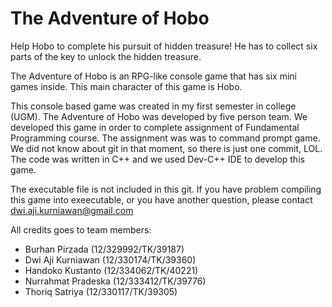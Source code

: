 # The Adventure of Hobo

Help Hobo to complete his pursuit of hidden treasure! He has to collect six parts of the key to unlock the hidden treasure. 

The Adventure of Hobo is an RPG-like console game that has six mini games inside. This main character of this game is Hobo.

This console based game was created in my first semester in college (UGM). The Adventure of Hobo was developed by five person team. We developed this game in order to complete assignment of Fundamental Programming course. The assignment was was to command prompt game. We did not know about git in that moment, so there is just one commit, LOL. The code was written in C++ and we used Dev-C++ IDE to develop this game.

The executable file is not included in this git. If you have problem compiling this game into exeecutable, or you have another question, please contact dwi.aji.kurniawan@gmail.com

All credits goes to team members:
- Burhan Pirzada			(12/329992/TK/39187)
- Dwi Aji Kurniawan		(12/330174/TK/39360)
- Handoko Kustanto		(12/334062/TK/40221)
- Nurrahmat Pradeska	(12/333412/TK/39776)
- Thoriq Satriya			(12/330117/TK/39305)

